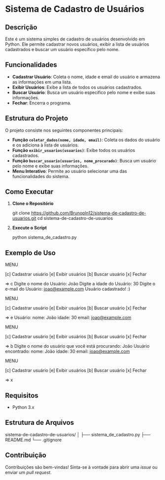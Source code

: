 # Sistema de Cadastro de Usuários

## Descrição

Este é um sistema simples de cadastro de usuários desenvolvido em Python. Ele permite cadastrar novos usuários, exibir a lista de usuários cadastrados e buscar um usuário específico pelo nome.

## Funcionalidades

- **Cadastrar Usuário**: Coleta o nome, idade e email do usuário e armazena as informações em uma lista.
- **Exibir Usuários**: Exibe a lista de todos os usuários cadastrados.
- **Buscar Usuário**: Busca um usuário específico pelo nome e exibe suas informações.
- **Fechar**: Encerra o programa.

## Estrutura do Projeto

O projeto consiste nos seguintes componentes principais:

- **Função `coletar_dados(nome, idade, email)`**: Coleta os dados do usuário e os adiciona à lista de usuários.
- **Função `exibir_usuarios(usuarios)`**: Exibe todos os usuários cadastrados.
- **Função `buscar_usuario(usuarios, nome_procurado)`**: Busca um usuário pelo nome e exibe suas informações.
- **Menu Interativo**: Permite ao usuário selecionar uma das funcionalidades do sistema.

## Como Executar

1. **Clone o Repositório**


   git clone https://github.com/Brunopln12/sistema-de-cadastro-de-usuarios.git
   cd sistema-de-cadastro-de-usuarios


2. **Execute o Script**


   python sistema_de_cadastro.py


## Exemplo de Uso

MENU

[c] Cadastrar usuário
[e] Exibir usuários
[b] Buscar usuário
[x] Fechar

=> c
Digite o nome do Usuário: João
Digite a idade do Usuário: 30
Digite o e-mail do Usuário: joao@example.com
Usuário cadastrado! :)

MENU

[c] Cadastrar usuário
[e] Exibir usuários
[b] Buscar usuário
[x] Fechar

=> e
Usuário:
  nome: João
  idade: 30
  email: joao@example.com

MENU

[c] Cadastrar usuário
[e] Exibir usuários
[b] Buscar usuário
[x] Fechar

=> b
Digite o nome do usuário que você está procurando: João
Usuário encontrado:
  nome: João
  idade: 30
  email: joao@example.com

MENU

[c] Cadastrar usuário
[e] Exibir usuários
[b] Buscar usuário
[x] Fechar

=> x


## Requisitos

- Python 3.x

## Estrutura de Arquivos


sistema-de-cadastro-de-usuarios/
│
├── sistema_de_cadastro.py
├── README.md
└── .gitignore


## Contribuição

Contribuições são bem-vindas! Sinta-se à vontade para abrir uma _issue_ ou enviar um _pull request_.
